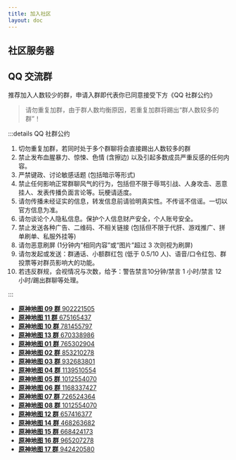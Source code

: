 ```yaml
---
title: 加入社区
layout: doc
---
```


## 社区服务器

<LinkGrid :items="server" />

## QQ 交流群

推荐加入人数较少的群，申请入群即代表你已同意接受下方《QQ 社群公约》

> 请勿重复加群，由于群人数均衡原因，若重复加群将踢出“群人数较多的群”！

:::details QQ 社群公约

1. 切勿重复加群，若同时处于多个群聊将会直接踢出人数较多的群
2. 禁止发布血腥暴力、惊悚、色情 (含擦边) 以及引起多数成员严重反感的任何内容。
3. 严禁键政、讨论敏感话题 (包括暗示等形式)
4. 禁止任何影响正常群聊风气的行为，包括但不限于辱骂引战、人身攻击、恶意挂人、发表传播负面言论等。玩梗请适度。
5. 请勿传播未经证实的信息，转发信息前请验明真实性。不传谣不信谣。一切以官方信息为准。
6. 请勿谈论个人隐私信息。保护个人信息财产安全，个人账号安全。
7. 禁止发送各种广告、二维码、不相关链接 (包括但不限于代肝、游戏推广、拼单刷单、私服外挂等)
8. 请勿恶意刷屏 (1分钟内“相同内容”或“图片”超过 3 次则视为刷屏)
9. 请勿发起或发送：群通话、小额群红包 (低于 0.5/10 人)、语音/口令红包、群投票等对群员影响大的功能。
10. 若违反群规，会视情况与次数，给予：警告禁言10分钟/禁言 1 小时/禁言 12 小时/踢出群聊等处理。

:::

- [**原神地图 09 群** 902221505](https://qm.qq.com/q/4KPqq9oH44 '点击一键加入原神地图09群')
- [**原神地图 11 群** 675165437](https://qm.qq.com/q/yHYleN16vu '点击一键加入原神地图11群')
- [**原神地图 10 群** 781455797](https://qm.qq.com/q/8DngyPRcl2 '点击一键加入原神地图10群')
- [**原神地图 13 群** 670338986](https://qm.qq.com/q/4qt8156JLq '点击一键加入原神地图13群')
- [**原神地图 01 群** 765302904](# '被封禁')
- [**原神地图 02 群** 853210278](https://qm.qq.com/q/IAxw3ZTByS '点击一键加入原神地图02群')
- [**原神地图 03 群** 932683801](https://qm.qq.com/q/Gp8JpzKHWG '点击一键加入原神地图03群')
- [**原神地图 04 群** 1139510554](https://qm.qq.com/q/GpOcTaFnyO '点击一键加入原神地图04群')
- [**原神地图 05 群** 1012554070](# '被封禁')
- [**原神地图 06 群** 1168337427](https://qm.qq.com/q/eKrX4NJi82 '点击一键加入原神地图06群')
- [**原神地图 07 群** 726524364](https://qm.qq.com/q/VFt6rNHKWC '点击一键加入原神地图07群')
- [**原神地图 08 群** 1012554070](https://qm.qq.com/q/pT6SMOn0EE '点击一键加入原神地图08群')
- [**原神地图 12 群** 657416377](https://qm.qq.com/q/mKD0P4bsCk '点击一键加入原神地图12群')
- [**原神地图 14 群** 468263682](https://qm.qq.com/q/To2IVMTfqi '点击一键加入原神地图14群')
- [**原神地图 15 群** 668424173](https://qm.qq.com/q/7rUA47LtCw '点击一键加入原神地图15群')
- [**原神地图 16 群** 965207278](https://qm.qq.com/q/QDSOtAeqok '点击一键加入原神地图16群')
- [**原神地图 17 群** 942420580](https://qm.qq.com/q/IhvL6FOne2 '点击一键加入原神地图17群')

<script setup lang="ts">
import { onMounted } from 'vue'
import { serverLink } from '../components/links/Community'

const server = [
  serverLink('discord', 'Discord'),
  serverLink('qq', 'QQ 频道'),
]
</script>

<style lang="scss" scoped>
@use '../components/links/Community.scss';
@include Community.main;
</style>
